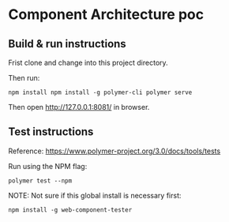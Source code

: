 # Component Architecture poc

## Build & run instructions

Frist clone and change into this project directory.

Then run:

`
npm install
npm install -g polymer-cli
polymer serve
`

Then open http://127.0.0.1:8081/ in browser.

## Test instructions

Reference: https://www.polymer-project.org/3.0/docs/tools/tests

Run using the NPM flag:

`
polymer test --npm
`

NOTE: Not sure if this global install is necessary first:

`
npm install -g web-component-tester
`

